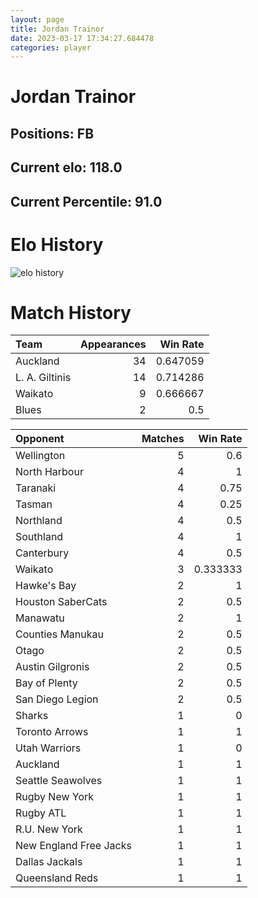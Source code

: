 ```yaml
---  
layout: page  
title: Jordan Trainor  
date: 2023-03-17 17:34:27.684478  
categories: player  
---
```

# Jordan Trainor

## Positions: FB

## Current elo: 118.0

## Current Percentile: 91.0

# Elo History


![elo history](history_JordanTrainor.png)
# Match History


| Team           |   Appearances |   Win Rate |
|:---------------|--------------:|-----------:|
| Auckland       |            34 |   0.647059 |
| L. A. Giltinis |            14 |   0.714286 |
| Waikato        |             9 |   0.666667 |
| Blues          |             2 |   0.5      |

| Opponent               |   Matches |   Win Rate |
|:-----------------------|----------:|-----------:|
| Wellington             |         5 |   0.6      |
| North Harbour          |         4 |   1        |
| Taranaki               |         4 |   0.75     |
| Tasman                 |         4 |   0.25     |
| Northland              |         4 |   0.5      |
| Southland              |         4 |   1        |
| Canterbury             |         4 |   0.5      |
| Waikato                |         3 |   0.333333 |
| Hawke's Bay            |         2 |   1        |
| Houston SaberCats      |         2 |   0.5      |
| Manawatu               |         2 |   1        |
| Counties Manukau       |         2 |   0.5      |
| Otago                  |         2 |   0.5      |
| Austin Gilgronis       |         2 |   0.5      |
| Bay of Plenty          |         2 |   0.5      |
| San Diego Legion       |         2 |   0.5      |
| Sharks                 |         1 |   0        |
| Toronto Arrows         |         1 |   1        |
| Utah Warriors          |         1 |   0        |
| Auckland               |         1 |   1        |
| Seattle Seawolves      |         1 |   1        |
| Rugby New York         |         1 |   1        |
| Rugby ATL              |         1 |   1        |
| R.U. New York          |         1 |   1        |
| New England Free Jacks |         1 |   1        |
| Dallas Jackals         |         1 |   1        |
| Queensland Reds        |         1 |   1        |